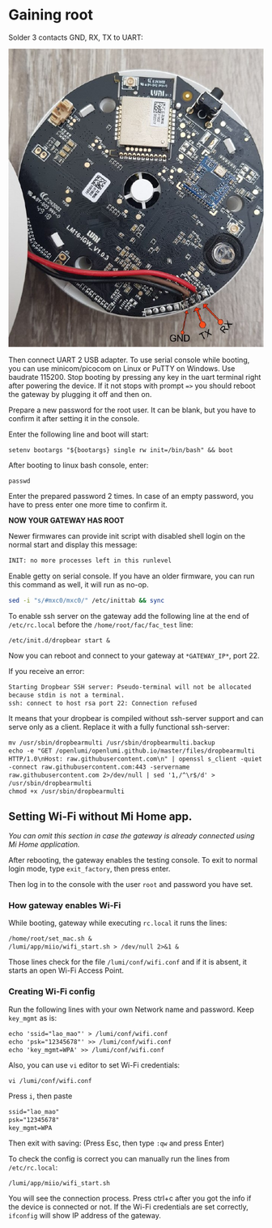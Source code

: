 # Gaining root

Solder 3 contacts GND, RX, TX to UART:

![UART Pinout](images/uart_pinout.jpg)
 

Then connect UART 2 USB adapter. To use serial console while booting, you 
can use minicom/picocom on Linux or PuTTY on Windows. Use baudrate 115200.
Stop booting by pressing any key in the uart terminal right after powering the
device. If it not stops with prompt `=>` you should reboot the gateway by 
plugging it off and then on. 

Prepare a new password for the root user. It can be blank, but you have to 
confirm it after setting it in the console.

Enter the following line and boot will start:

```
setenv bootargs "${bootargs} single rw init=/bin/bash" && boot
```

After booting to linux bash console, enter: 

```shell
passwd
```

Enter the prepared password 2 times. In case of an empty password, you have to 
press enter one more time to confirm it.

__NOW YOUR GATEWAY HAS ROOT__


Newer firmwares can provide init script with disabled shell login on the normal 
start and display this message:

```sh
INIT: no more processes left in this runlevel
```

Enable getty on serial console. If you have an older firmware, you can run this command as well, it will run as 
no-op.

```sh
sed -i "s/#mxc0/mxc0/" /etc/inittab && sync
```

To enable ssh server on the gateway add the following line at the end of 
`/etc/rc.local` before the `/home/root/fac/fac_test` line:

```shell
/etc/init.d/dropbear start &
```

Now you can reboot and connect to your gateway at `*GATEWAY_IP*`, port 22.


If you receive an error:
```
Starting Dropbear SSH server: Pseudo-terminal will not be allocated because stdin is not a terminal.
ssh: connect to host rsa port 22: Connection refused
```

It means that your dropbear is compiled without ssh-server support and 
can serve only as a client. Replace it with a fully functional ssh-server:

```shell
mv /usr/sbin/dropbearmulti /usr/sbin/dropbearmulti.backup
echo -e "GET /openlumi/openlumi.github.io/master/files/dropbearmulti HTTP/1.0\nHost: raw.githubusercontent.com\n" | openssl s_client -quiet -connect raw.githubusercontent.com:443 -servername raw.githubusercontent.com 2>/dev/null | sed '1,/^\r$/d' > /usr/sbin/dropbearmulti
chmod +x /usr/sbin/dropbearmulti
```

## Setting Wi-Fi without Mi Home app.

_You can omit this section in case the gateway is already connected
using Mi Home application._

After rebooting, the gateway enables the testing console. 
To exit to normal login mode, type `exit_factory`, then press enter.

Then log in to the console with the user `root` and password you have set.

### How gateway enables Wi-Fi

While booting, gateway while executing `rc.local` it runs the lines:
```shell
/home/root/set_mac.sh &
/lumi/app/miio/wifi_start.sh > /dev/null 2>&1 & 
```

Those lines check for the file `/lumi/conf/wifi.conf` and if it is absent,
it starts an open Wi-Fi Access Point.

### Creating Wi-Fi config

Run the following lines with your own Network name and password. 
Keep `key_mgmt` as is:

```shell
echo 'ssid="lao_mao"' > /lumi/conf/wifi.conf
echo 'psk="12345678"' >> /lumi/conf/wifi.conf
echo 'key_mgmt=WPA' >> /lumi/conf/wifi.conf
```

Also, you can use `vi` editor to set Wi-Fi credentials:

```shell
vi /lumi/conf/wifi.conf
```
Press `i`, then paste

```
ssid="lao_mao"
psk="12345678"
key_mgmt=WPA
```

Then exit with saving: (Press Esc, then type `:qw` and press Enter)

To check the config is correct you can manually run the lines 
from `/etc/rc.local`:

```shell
/lumi/app/miio/wifi_start.sh 
```

You will see the connection process. Press ctrl+c after you got the info 
if the device is connected or not.
If the Wi-Fi credentials are set correctly, `ifconfig` will show IP address
of the gateway.
